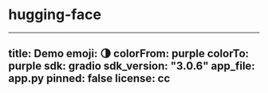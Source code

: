 # hugging-face

---
title: Demo
emoji: 🌗
colorFrom: purple
colorTo: purple
sdk: gradio
sdk_version: "3.0.6"
app_file: app.py
pinned: false
license: cc
---
